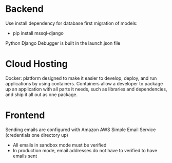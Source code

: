 # Backend
Use install dependency for database first migration of models:
- pip install mssql-django

Python Django Debugger is built in the launch.json file

# Cloud Hosting
Docker: platform designed to make it easier to develop, deploy, and run applications by using containers. Containers allow a developer to package up an application with all parts it needs, such as libraries and dependencies, and ship it all out as one package.

# Frontend
Sending emails are configured with Amazon AWS Simple Email Service (credentials one directory up)
- All emails in sandbox mode must be verified
- In production mode, email addresses do not have to verified to have emails sent
